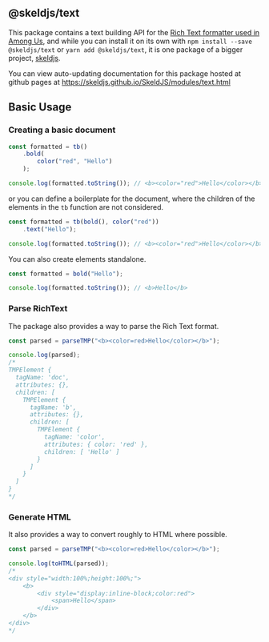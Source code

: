 ## @skeldjs/text

This package contains a text building API for the [Rich Text formatter used in Among Us](http://digitalnativestudios.com/textmeshpro/docs/rich-text), and while you can install it on its own with `npm install --save @skeldjs/text` or `yarn add @skeldjs/text`, it is one package of a bigger project, [skeldjs](https://github.com/skeldjs/SkeldJS).

You can view auto-updating documentation for this package hosted at github pages at https://skeldjs.github.io/SkeldJS/modules/text.html

## Basic Usage

### Creating a basic document
```ts
const formatted = tb()
    .bold(
        color("red", "Hello")
    );

console.log(formatted.toString()); // <b><color="red">Hello</color></b>
```
or you can define a boilerplate for the document, where the children of the elements in the `tb` function are not considered.
```ts
const formatted = tb(bold(), color("red"))
    .text("Hello");

console.log(formatted.toString()); // <b><color="red">Hello</color></b>
```

You can also create elements standalone.
```ts
const formatted = bold("Hello");

console.log(formatted.toString()); // <b>Hello</b>
```

### Parse RichText
The package also provides a way to parse the Rich Text format.
```ts
const parsed = parseTMP("<b><color=red>Hello</color></b>");

console.log(parsed);
/*
TMPElement {
  tagName: 'doc',
  attributes: {},
  children: [
    TMPElement {
      tagName: 'b',
      attributes: {},
      children: [
        TMPElement {
          tagName: 'color',
          attributes: { color: 'red' },
          children: [ 'Hello' ]
        }
      ]
    }
  ]
}
*/
```

### Generate HTML
It also provides a way to convert roughly to HTML where possible.
```ts
const parsed = parseTMP("<b><color=red>Hello</color></b>");

console.log(toHTML(parsed));
/*
<div style="width:100%;height:100%;">
    <b>
        <div style="display:inline-block;color:red">
            <span>Hello</span>
        </div>
    </b>
</div>
*/
```
